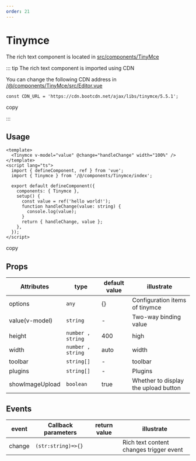 ```yaml
---
order: 21
---
```


# Tinymce

The rich text component is located in [src/components/TinyMce](https://github.com/vbenjs/vue-vben-admin/tree/main/src/components/Tinymce)

::: tip The rich text component is imported using CDN

You can change the following CDN address in [/@/components/TinyMce/src/Editor.vue](https://github.com/vbenjs/vue-vben-admin/tree/main/src/components/Tinymce/src/Editor.vue)

```
const CDN_URL = 'https://cdn.bootcdn.net/ajax/libs/tinymce/5.5.1';
```

copy

:::

## Usage

```
<template>
  <Tinymce v-model="value" @change="handleChange" width="100%" />
</template>
<script lang="ts">
  import { defineComponent, ref } from 'vue';
  import { Tinymce } from '/@/components/Tinymce/index';

  export default defineComponent({
    components: { Tinymce },
    setup() {
      const value = ref('hello world!');
      function handleChange(value: string) {
        console.log(value);
      }
      return { handleChange, value };
    },
  });
</script>
```

copy

## Props

| Attributes      | type              | default value | illustrate                           |
| --------------- | ----------------- | ------------- | ------------------------------------ |
| options         | `any`             | {}            | Configuration items of tinymce       |
| value(v-model)  | `string`          | \-            | Two-way binding value                |
| height          | `number , string` | 400           | high                                 |
| width           | `number , string` | auto          | width                                |
| toolbar         | `string[]`        | \-            | toolbar                              |
| plugins         | `string[]`        | \-            | Plugins                              |
| showImageUpload | `boolean`         | true          | Whether to display the upload button |

## Events

| event  | Callback parameters | return value | illustrate                              |
| ------ | ------------------- | ------------ | --------------------------------------- |
| change | `(str:string)=>{}`  |              | Rich text content changes trigger event |
